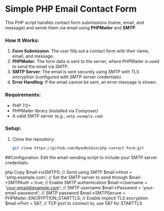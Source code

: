 # Simple PHP Email Contact Form

This PHP script handles contact form submissions (name, email, and message) and sends them via email using **PHPMailer** and **SMTP**.

### How It Works:
1. **Form Submission**: The user fills out a contact form with their name, email, and message.
2. **PHPMailer**: The form data is sent to the server, where PHPMailer is used to send the email via SMTP.
3. **SMTP Server**: The email is sent securely using SMTP with TLS encryption (configured with SMTP server credentials).
4. **Error Handling**: If the email cannot be sent, an error message is shown.

### Requirements:
- PHP 7.0+
- PHPMailer library (installed via Composer)
- A valid SMTP server (e.g., `smtp.example.com`)

### Setup:
1. Clone the repository:
   ```bash
   git clone https://github.com/RyanNikbin/php-contact-form.git

##Configuration:
Edit the email-sending script to include your SMTP server credentials:

php
Copy
$mail->isSMTP();  // Send using SMTP
$mail->Host       = 'smtp.example.com';   // Set the SMTP server to send through
$mail->SMTPAuth   = true;                 // Enable SMTP authentication
$mail->Username   = 'your-email@example.com'; // SMTP username
$mail->Password   = 'your-email-password';    // SMTP password
$mail->SMTPSecure = PHPMailer::ENCRYPTION_STARTTLS; // Enable implicit TLS encryption
$mail->Port       = 587;                  // TCP port to connect to; use 587 for STARTTLS
